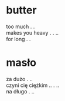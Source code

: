 # butter

too much . .  
makes you heavy . . ..  
for long . .  

# masło

za dużo . ..  
czyni cię ciężkim .. . ..  
na długo . ..  
